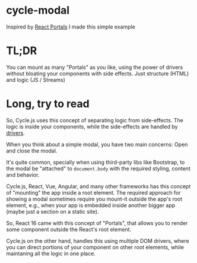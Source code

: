 
# cycle-modal

Inspired by [React Portals](https://reactjs.org/docs/portals.html) I made this simple example

# TL;DR

You can mount as many "Portals" as you like, using the power of drivers without bloating your components with side effects. Just structure (HTML) and logic (JS / Streams)

# Long, try to read

So, Cycle.js uses this concept of separating logic from side-effects. The logic is inside your components, while the side-effects are handled by [drivers](https://cycle.js.org/drivers.html).

When you think about a simple modal, you have two main concerns: Open and close the modal.

It's quite common, specially when using third-party libs like Bootstrap, to the modal be "attached" to `document.body` with the required styling, content and behavior.

Cycle.js, React, Vue, Angular, and many other frameworks has this concept of "mounting" the app inside a root element. The required approach for showing a modal sometimes require you mount-it outside the app's root element, e.g., when your app is embedded inside another bigger app (maybe just a section on a static site).

So, React 16 came with this concept of "Portals", that allows you to render some component outside the React's root element.

Cycle.js on the other hand, handles this using multiple DOM drivers, where you can direct portions of your component on other root elements, while maintaning all the logic in one place.
